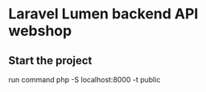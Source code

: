 # Laravel Lumen backend API webshop

## Start the project

run command php -S localhost:8000 -t public